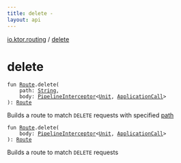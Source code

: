 ```yaml
---
title: delete - 
layout: api
---
```


<div class='api-docs-breadcrumbs'><a href="index.html">io.ktor.routing</a> / <a href="./delete.html">delete</a></div>

# delete

<div class="overload-group" markdown="1">

<div class="signature"><code><span class="keyword">fun </span><a href="-route/index.html"><span class="identifier">Route</span></a><span class="symbol">.</span><span class="identifier">delete</span><span class="symbol">(</span><br/>&nbsp;&nbsp;&nbsp;&nbsp;<span class="parameterName" id="io.ktor.routing$delete(io.ktor.routing.Route, kotlin.String, kotlin.SuspendFunction2((io.ktor.util.pipeline.PipelineContext((kotlin.Unit, io.ktor.application.ApplicationCall)), , )))/path">path</span><span class="symbol">:</span>&nbsp;<a href="https://kotlinlang.org/api/latest/jvm/stdlib/kotlin/-string/index.html"><span class="identifier">String</span></a><span class="symbol">, </span><br/>&nbsp;&nbsp;&nbsp;&nbsp;<span class="parameterName" id="io.ktor.routing$delete(io.ktor.routing.Route, kotlin.String, kotlin.SuspendFunction2((io.ktor.util.pipeline.PipelineContext((kotlin.Unit, io.ktor.application.ApplicationCall)), , )))/body">body</span><span class="symbol">:</span>&nbsp;<a href="../io.ktor.util.pipeline/-pipeline-interceptor.html"><span class="identifier">PipelineInterceptor</span></a><span class="symbol">&lt;</span><a href="https://kotlinlang.org/api/latest/jvm/stdlib/kotlin/-unit/index.html"><span class="identifier">Unit</span></a><span class="symbol">,</span>&nbsp;<a href="../io.ktor.application/-application-call/index.html"><span class="identifier">ApplicationCall</span></a><span class="symbol">&gt;</span><br/><span class="symbol">)</span><span class="symbol">: </span><a href="-route/index.html"><span class="identifier">Route</span></a></code></div>

Builds a route to match <code>DELETE</code> requests with specified <a href="delete.html#io.ktor.routing$delete(io.ktor.routing.Route, kotlin.String, kotlin.SuspendFunction2((io.ktor.util.pipeline.PipelineContext((kotlin.Unit, io.ktor.application.ApplicationCall)), , )))/path">path</a>

</div>
<div class="overload-group" markdown="1">

<div class="signature"><code><span class="keyword">fun </span><a href="-route/index.html"><span class="identifier">Route</span></a><span class="symbol">.</span><span class="identifier">delete</span><span class="symbol">(</span><br/>&nbsp;&nbsp;&nbsp;&nbsp;<span class="parameterName" id="io.ktor.routing$delete(io.ktor.routing.Route, kotlin.SuspendFunction2((io.ktor.util.pipeline.PipelineContext((kotlin.Unit, io.ktor.application.ApplicationCall)), , )))/body">body</span><span class="symbol">:</span>&nbsp;<a href="../io.ktor.util.pipeline/-pipeline-interceptor.html"><span class="identifier">PipelineInterceptor</span></a><span class="symbol">&lt;</span><a href="https://kotlinlang.org/api/latest/jvm/stdlib/kotlin/-unit/index.html"><span class="identifier">Unit</span></a><span class="symbol">,</span>&nbsp;<a href="../io.ktor.application/-application-call/index.html"><span class="identifier">ApplicationCall</span></a><span class="symbol">&gt;</span><br/><span class="symbol">)</span><span class="symbol">: </span><a href="-route/index.html"><span class="identifier">Route</span></a></code></div>

Builds a route to match <code>DELETE</code> requests

</div>
